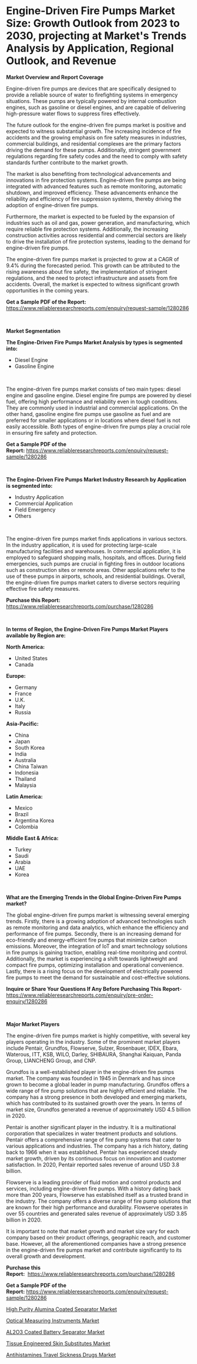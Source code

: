 <p><h1>Engine-Driven Fire Pumps Market Size: Growth Outlook from 2023 to 2030, projecting at Market's Trends Analysis by Application, Regional Outlook, and Revenue</h1></p><p><strong>Market Overview and Report Coverage</strong></p>
<p><p>Engine-driven fire pumps are devices that are specifically designed to provide a reliable source of water to firefighting systems in emergency situations. These pumps are typically powered by internal combustion engines, such as gasoline or diesel engines, and are capable of delivering high-pressure water flows to suppress fires effectively.</p><p>The future outlook for the engine-driven fire pumps market is positive and expected to witness substantial growth. The increasing incidence of fire accidents and the growing emphasis on fire safety measures in industries, commercial buildings, and residential complexes are the primary factors driving the demand for these pumps. Additionally, stringent government regulations regarding fire safety codes and the need to comply with safety standards further contribute to the market growth.</p><p>The market is also benefiting from technological advancements and innovations in fire protection systems. Engine-driven fire pumps are being integrated with advanced features such as remote monitoring, automatic shutdown, and improved efficiency. These advancements enhance the reliability and efficiency of fire suppression systems, thereby driving the adoption of engine-driven fire pumps.</p><p>Furthermore, the market is expected to be fueled by the expansion of industries such as oil and gas, power generation, and manufacturing, which require reliable fire protection systems. Additionally, the increasing construction activities across residential and commercial sectors are likely to drive the installation of fire protection systems, leading to the demand for engine-driven fire pumps.</p><p>The engine-driven fire pumps market is projected to grow at a CAGR of 9.4% during the forecasted period. This growth can be attributed to the rising awareness about fire safety, the implementation of stringent regulations, and the need to protect infrastructure and assets from fire accidents. Overall, the market is expected to witness significant growth opportunities in the coming years.</p></p>
<p><strong>Get a Sample PDF of the Report:</strong> <a href="https://www.reliableresearchreports.com/enquiry/request-sample/1280286">https://www.reliableresearchreports.com/enquiry/request-sample/1280286</a></p>
<p>&nbsp;</p>
<p><strong>Market Segmentation</strong></p>
<p><strong>The Engine-Driven Fire Pumps Market Analysis by types is segmented into:</strong></p>
<p><ul><li>Diesel Engine</li><li>Gasoline Engine</li></ul></p>
<p>&nbsp;</p>
<p><p>The engine-driven fire pumps market consists of two main types: diesel engine and gasoline engine. Diesel engine fire pumps are powered by diesel fuel, offering high performance and reliability even in tough conditions. They are commonly used in industrial and commercial applications. On the other hand, gasoline engine fire pumps use gasoline as fuel and are preferred for smaller applications or in locations where diesel fuel is not easily accessible. Both types of engine-driven fire pumps play a crucial role in ensuring fire safety and protection.</p></p>
<p><strong>Get a Sample PDF of the Report:</strong>&nbsp;<a href="https://www.reliableresearchreports.com/enquiry/request-sample/1280286">https://www.reliableresearchreports.com/enquiry/request-sample/1280286</a></p>
<p>&nbsp;</p>
<p><strong>The Engine-Driven Fire Pumps Market Industry Research by Application is segmented into:</strong></p>
<p><ul><li>Industry Application</li><li>Commercial Application</li><li>Field Emergency</li><li>Others</li></ul></p>
<p>&nbsp;</p>
<p><p>The engine-driven fire pumps market finds applications in various sectors. In the industry application, it is used for protecting large-scale manufacturing facilities and warehouses. In commercial application, it is employed to safeguard shopping malls, hospitals, and offices. During field emergencies, such pumps are crucial in fighting fires in outdoor locations such as construction sites or remote areas. Other applications refer to the use of these pumps in airports, schools, and residential buildings. Overall, the engine-driven fire pumps market caters to diverse sectors requiring effective fire safety measures.</p></p>
<p><strong>Purchase this Report:</strong>&nbsp; <a href="https://www.reliableresearchreports.com/purchase/1280286">https://www.reliableresearchreports.com/purchase/1280286</a></p>
<p>&nbsp;</p>
<p><strong>In terms of Region, the Engine-Driven Fire Pumps Market Players available by Region are:</strong></p>
<p>
    <p> <strong> North America: </strong>
        <ul>
            <li>United States</li>
            <li>Canada</li>
        </ul>
        </p> 
    <p> <strong> Europe: </strong>
        <ul>
            <li>Germany</li>
            <li>France</li>
            <li>U.K.</li>
            <li>Italy</li>
            <li>Russia</li>
        </ul>
        </p> 
    <p> <strong> Asia-Pacific: </strong>
        <ul>
            <li>China</li>
            <li>Japan</li>
            <li>South Korea</li>
            <li>India</li>
            <li>Australia</li>
            <li>China Taiwan</li>
            <li>Indonesia</li>
            <li>Thailand</li>
            <li>Malaysia</li>
        </ul>
        </p> 
    <p> <strong> Latin America: </strong>
        <ul>
            <li>Mexico</li>
            <li>Brazil</li>
            <li>Argentina Korea</li>
            <li>Colombia</li>
        </ul>
        </p> 
    <p> <strong> Middle East & Africa: </strong>
        <ul>
            <li>Turkey</li>
            <li>Saudi</li>
            <li>Arabia</li>
            <li>UAE</li>
            <li>Korea</li>
        </ul>
    </p>
    </p>
<p>&nbsp;</p>
<p><strong>What are the Emerging Trends in the Global Engine-Driven Fire Pumps market?</strong></p>
<p><p>The global engine-driven fire pumps market is witnessing several emerging trends. Firstly, there is a growing adoption of advanced technologies such as remote monitoring and data analytics, which enhance the efficiency and performance of fire pumps. Secondly, there is an increasing demand for eco-friendly and energy-efficient fire pumps that minimize carbon emissions. Moreover, the integration of IoT and smart technology solutions in fire pumps is gaining traction, enabling real-time monitoring and control. Additionally, the market is experiencing a shift towards lightweight and compact fire pumps, optimizing installation and operational convenience. Lastly, there is a rising focus on the development of electrically powered fire pumps to meet the demand for sustainable and cost-effective solutions.</p></p>
<p><strong>Inquire or Share Your Questions If Any Before Purchasing This Report</strong>- <a href="https://www.reliableresearchreports.com/enquiry/pre-order-enquiry/1280286">https://www.reliableresearchreports.com/enquiry/pre-order-enquiry/1280286</a></p>
<p>&nbsp;</p>
<p><strong>Major Market Players</strong></p>
<p><p>The engine-driven fire pumps market is highly competitive, with several key players operating in the industry. Some of the prominent market players include Pentair, Grundfos, Flowserve, Sulzer, Rosenbauer, IDEX, Ebara, Waterous, ITT, KSB, WILO, Darley, SHIBAURA, Shanghai Kaiquan, Panda Group, LIANCHENG Group, and CNP.</p><p>Grundfos is a well-established player in the engine-driven fire pumps market. The company was founded in 1945 in Denmark and has since grown to become a global leader in pump manufacturing. Grundfos offers a wide range of fire pump solutions that are highly efficient and reliable. The company has a strong presence in both developed and emerging markets, which has contributed to its sustained growth over the years. In terms of market size, Grundfos generated a revenue of approximately USD 4.5 billion in 2020.</p><p>Pentair is another significant player in the industry. It is a multinational corporation that specializes in water treatment products and solutions. Pentair offers a comprehensive range of fire pump systems that cater to various applications and industries. The company has a rich history, dating back to 1966 when it was established. Pentair has experienced steady market growth, driven by its continuous focus on innovation and customer satisfaction. In 2020, Pentair reported sales revenue of around USD 3.8 billion.</p><p>Flowserve is a leading provider of fluid motion and control products and services, including engine-driven fire pumps. With a history dating back more than 200 years, Flowserve has established itself as a trusted brand in the industry. The company offers a diverse range of fire pump solutions that are known for their high performance and durability. Flowserve operates in over 55 countries and generated sales revenue of approximately USD 3.85 billion in 2020.</p><p>It is important to note that market growth and market size vary for each company based on their product offerings, geographic reach, and customer base. However, all the aforementioned companies have a strong presence in the engine-driven fire pumps market and contribute significantly to its overall growth and development.</p></p>
<p><strong>Purchase this Report:</strong>&nbsp;&nbsp;<a href="https://www.reliableresearchreports.com/purchase/1280286">https://www.reliableresearchreports.com/purchase/1280286</a></p>
<p></p>
<p><strong>Get a Sample PDF of the Report:</strong>&nbsp;<a href="https://www.reliableresearchreports.com/enquiry/request-sample/1280286">https://www.reliableresearchreports.com/enquiry/request-sample/1280286</a></p>
<p><p><a href="https://github.com/Chiragrp26/Market-Research-Report-List-1/blob/main/high-purity-alumina-coated-separator-market.md">High Purity Alumina Coated Separator Market</a></p><p><a href="https://medium.com/@kimwalker82/optical-measuring-instruments-market-size-growth-forecast-2023-2030-7de78f20278d">Optical Measuring Instruments Market</a></p><p><a href="https://github.com/AKSHATREPORTPRIME/Market-Research-Report-List-1/blob/main/al2o3-coated-battery-separator-market.md">AL2O3 Coated Battery Separator Market</a></p><p><a href="https://medium.com/@orlohagenes/tissue-engineered-skin-substitutes-market-current-market-share-cagr-growth-projection-and-59c9fe86d196">Tissue Engineered Skin Substitutes Market</a></p><p><a href="https://www.linkedin.com/pulse/antihistamines-travel-sickness-drugs-market-research-report/">Antihistamines Travel Sickness Drugs Market</a></p></p>